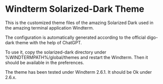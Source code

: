 # Windterm Solarized-Dark Theme

This is the customized theme files of the amazing Solarized Dark used in the amazing terminal application Windterm.

The configuration is automatically generated according to the official digo-dark theme with the help of ChatGPT.

To use it, copy the solarized-dark directory under %WINDTERMPATH%/global/themes and restart the Windterm. Then it should be available in the preferences.

The theme has been tested under Windterm 2.6.1. It should be Ok under 2.6.x.
